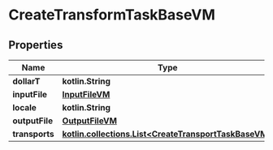 
# CreateTransformTaskBaseVM

## Properties
Name | Type | Description | Notes
------------ | ------------- | ------------- | -------------
**dollarT** | **kotlin.String** |  | 
**inputFile** | [**InputFileVM**](InputFileVM.md) |  |  [optional]
**locale** | **kotlin.String** |  |  [optional]
**outputFile** | [**OutputFileVM**](OutputFileVM.md) |  |  [optional]
**transports** | [**kotlin.collections.List&lt;CreateTransportTaskBaseVM&gt;**](CreateTransportTaskBaseVM.md) |  |  [optional]




